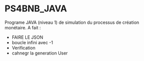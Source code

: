# PS4BNB_JAVA
Programe JAVA  (niveau 1) de simulation du processus de création monétaire. 
A fait : 
- FAIRE LE JSON
- boucle infini avec -1
- Verification
- cahnegr la generation User

